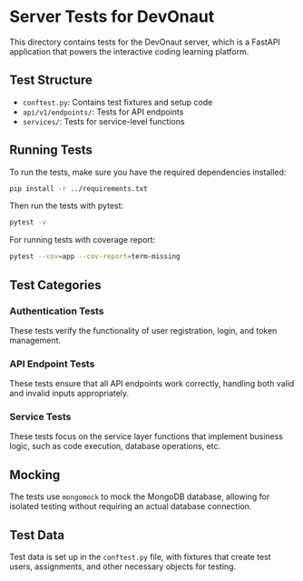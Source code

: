 # Server Tests for DevOnaut

This directory contains tests for the DevOnaut server, which is a FastAPI application that powers the interactive coding learning platform.

## Test Structure

- `conftest.py`: Contains test fixtures and setup code
- `api/v1/endpoints/`: Tests for API endpoints
- `services/`: Tests for service-level functions

## Running Tests

To run the tests, make sure you have the required dependencies installed:

```bash
pip install -r ../requirements.txt
```

Then run the tests with pytest:

```bash
pytest -v
```

For running tests with coverage report:

```bash
pytest --cov=app --cov-report=term-missing
```

## Test Categories

### Authentication Tests

These tests verify the functionality of user registration, login, and token management.

### API Endpoint Tests

These tests ensure that all API endpoints work correctly, handling both valid and invalid inputs appropriately.

### Service Tests

These tests focus on the service layer functions that implement business logic, such as code execution, database operations, etc.

## Mocking

The tests use `mongomock` to mock the MongoDB database, allowing for isolated testing without requiring an actual database connection.

## Test Data

Test data is set up in the `conftest.py` file, with fixtures that create test users, assignments, and other necessary objects for testing.
